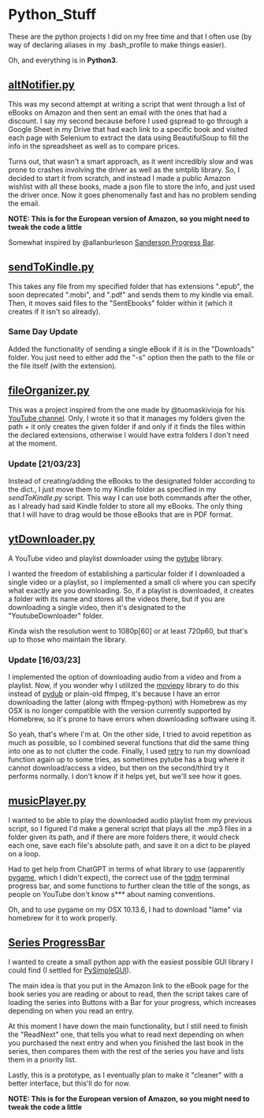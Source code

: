 # Python_Stuff
These are the python projects I did on my free time and that I often use (by way of declaring aliases in my .bash_profile to make things easier).

Oh, and everything is in **Python3**.

## [altNotifier.py](https://github.com/L-Lawliet27/Python_Stuff/blob/main/eBookPriceNotifier/altNotifier.py)
This was my second attempt at writing a script that went through a list of eBooks on Amazon and then sent an email with the ones that had a discount. I say my second because before I used gspread to go through a Google Sheet in my Drive that had each link to a specific book and visited each page with Selenium to extract the data using BeautifulSoup to fill the info in the spreadsheet as well as to compare prices.

Turns out, that wasn't a smart approach, as it went incredibly slow and was prone to crashes involving the driver as well as the smtplib library. So, I decided to start it from scratch, and instead I made a public Amazon wishlist with all these books, made a json file to store the info, and just used the driver once. Now it goes phenomenally fast and has no problem sending the email. 

**NOTE: This is for the European version of Amazon, so you might need to tweak the code a little**

Somewhat inspired by @allanburleson [Sanderson Progress Bar](https://gist.github.com/allanburleson/037bd04bdc8a208e3a61b376cb4b1884).

## [sendToKindle.py](https://github.com/L-Lawliet27/Python_Stuff/blob/main/eBookPriceNotifier/sendToKindle.py)
This takes any file from my specified folder that has extensions ".epub", the soon deprecated ".mobi", and ".pdf" and sends them to my kindle via email. Then, it moves said files to the "SentEbooks" folder within it (which it creates if it isn't so already).

### Same Day Update
Added the functionality of sending a single eBook if it is in the "Downloads" folder. You just need to either add the "-s" option then the path to the file or the file itself (with the extension).


## [fileOrganizer.py](https://github.com/L-Lawliet27/Python_Stuff/blob/main/fileOrganizer.py)
This was a project inspired from the one made by @tuomaskivioja for his [YouTube channel](https://www.youtube.com/watch?v=NCvI-K0Gp90&list=PLuKvKzt4UKNGCCPx5ERvM0Bp6lLNtryjh&index=22&t=482s). Only, I wrote it so that it manages my folders given the path + it only creates the given folder if and only if it finds the files within the declared extensions, otherwise I would have extra folders I don't need at the moment. 

### Update [21/03/23]
Instead of creating/adding the eBooks to the designated folder according to the dict., I just move them to my Kindle folder as specified in my _sendToKindle.py_ script. This way I can use both commands after the other, as I already had said Kindle folder to store all my eBooks. The only thing that I will have to drag would be those eBooks that are in PDF format. 

## [ytDownloader.py](https://github.com/L-Lawliet27/Python_Stuff/blob/main/ytDownloader.py)
A YouTube video and playlist downloader using the [pytube](https://pytube.io/en/latest/) library. 

I wanted the freedom of establishing a particular folder if I downloaded a single video or a playlist, so I implemented a small cli where you can specify what exactly are you downloading. So, if a playlist is downloaded, it creates a folder with its name and stores all the videos there, but if you are downloading a single video, then it's designated to the "YoutubeDownloader" folder.

Kinda wish the resolution went to 1080p[60] or at least 720p60, but that's up to those who maintain the library.

### Update [16/03/23]
I implemented the option of downloading audio from a video and from a playlist. Now, if you wonder why I utilized the [moviepy](https://pypi.org/project/moviepy/) library to do this instead of [pydub](https://pypi.org/project/pydub/) or plain-old ffmpeg, it's because I have an error downloading the latter (along with ffmpeg-python) with Homebrew as my OSX is no longer compatible with the version currently supported by Homebrew, so it's prone to have errors when downloading software using it.

So yeah, that's where I'm at. On the other side, I tried to avoid repetition as much as possible, so I combined several functions that did the same thing into one as to not clutter the code. Finally, I used [retry](https://pypi.org/project/retry/) to run my download function again up to some tries, as sometimes pytube has a bug where it cannot download/access a video, but then on the second/third try it performs normally. I don't know if it helps yet, but we'll see how it goes.


## [musicPlayer.py](https://github.com/L-Lawliet27/Python_Stuff/blob/main/musicPlayer.py)
I wanted to be able to play the downloaded audio playlist from my previous script, so I figured I'd make a general script that plays all the .mp3 files in a folder given its path, and if there are more folders there, it would check each one, save each file's absolute path, and save it on a dict to be played on a loop. 

Had to get help from ChatGPT in terms of what library to use (apparently [pygame](https://www.pygame.org/news), which I didn't expect), the correct use of the [tqdm](https://tqdm.github.io/) terminal progress bar, and some functions to further clean the title of the songs, as people on YouTube don't know s*** about naming conventions.

Oh, and to use pygame on my OSX 10.13.6, I had to download "lame" via homebrew for it to work properly.


## [Series ProgressBar](https://github.com/L-Lawliet27/Python_Stuff/tree/main/SeriesProgressBar/MainPrototype)
I wanted to create a small python app with the easiest possible GUI library I could find (I settled for [PySimpleGUI](https://www.pysimplegui.org/en/latest/)).

The main idea is that you put in the Amazon link to the eBook page for the book series you are reading or about to read, then the script takes care of loading the series into Buttons with a Bar for your progress, which increases depending on when you read an entry.

At this moment I have down the main functionality, but I still need to finish the "ReadNext" one, that tells you what to read next depending on when you purchased the next entry and when you finished the last book in the series, then compares them with the rest of the series you have and lists them in a priority list.

Lastly, this is a prototype, as I eventually plan to make it "cleaner" with a better interface, but this'll do for now.

**NOTE: This is for the European version of Amazon, so you might need to tweak the code a little**
